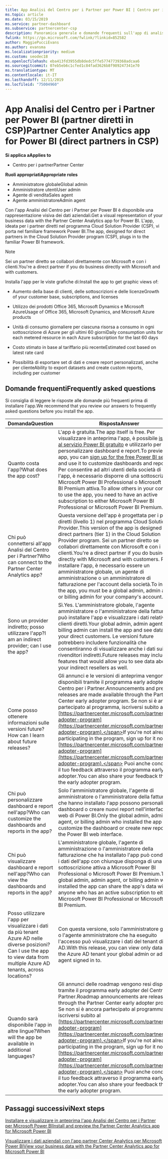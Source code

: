 ```yaml
---
title: App Analisi del Centro per i Partner per Power BI | Centro per i partner
ms.topic: article
ms.date: 03/15/2019
ms.service: partner-dashboard
ms.subservice: partnercenter-csp
description: Panoramica generale e domande frequenti sull'app di analisi del centro per i partner per Power BI.
fwlink: https://go.microsoft.com/fwlink/?linkid=852582
author: MaggiePucciEvans
ms.author: evansma
ms.localizationpriority: medium
ms.custom: seodec18
ms.openlocfilehash: eba413fd3955db8dedc5ffe57747739368adcaa6
ms.sourcegitcommit: 07eb5eb6c1cfed1c84fad3626b8f989247341e70
ms.translationtype: MT
ms.contentlocale: it-IT
ms.lasthandoff: 12/11/2019
ms.locfileid: "75004960"
---
```

# <a name="partner-center-analytics-app-for-power-bi-direct-partners-in-csp"></a><span data-ttu-id="3c3e9-103">App Analisi del Centro per i Partner per Power BI (partner diretti in CSP)</span><span class="sxs-lookup"><span data-stu-id="3c3e9-103">Partner Center Analytics app for Power BI (direct partners in CSP)</span></span>

<span data-ttu-id="3c3e9-104">**Si applica a**</span><span class="sxs-lookup"><span data-stu-id="3c3e9-104">**Applies to**</span></span>

- <span data-ttu-id="3c3e9-105">Centro per i partner</span><span class="sxs-lookup"><span data-stu-id="3c3e9-105">Partner Center</span></span>

<span data-ttu-id="3c3e9-106">**Ruoli appropriati**</span><span class="sxs-lookup"><span data-stu-id="3c3e9-106">**Appropriate roles**</span></span>
-   <span data-ttu-id="3c3e9-107">Amministratore globale</span><span class="sxs-lookup"><span data-stu-id="3c3e9-107">Global admin</span></span>
-   <span data-ttu-id="3c3e9-108">Amministratore utenti</span><span class="sxs-lookup"><span data-stu-id="3c3e9-108">User admin</span></span>
-   <span data-ttu-id="3c3e9-109">Agente di vendita</span><span class="sxs-lookup"><span data-stu-id="3c3e9-109">Sales agent</span></span>
-   <span data-ttu-id="3c3e9-110">Agente amministratore</span><span class="sxs-lookup"><span data-stu-id="3c3e9-110">Admin agent</span></span>

<span data-ttu-id="3c3e9-111">Con l'app Analisi del Centro per i Partner per Power BI è disponibile una rappresentazione visiva dei dati aziendali.</span><span class="sxs-lookup"><span data-stu-id="3c3e9-111">Get a visual representation of your business data with the Partner Center Analytics app for Power BI.</span></span> <span data-ttu-id="3c3e9-112">L'app, ideata per i partner diretti nel programma Cloud Solution Provider (CSP), vi porta nel familiare framework Power BI.</span><span class="sxs-lookup"><span data-stu-id="3c3e9-112">The app, designed for direct partners in the Cloud Solution Provider program (CSP), plugs in to the familiar Power BI framework.</span></span> 

> [!NOTE]  
> <span data-ttu-id="3c3e9-113">Sei un partner diretto se collabori direttamente con Microsoft e con i clienti.</span><span class="sxs-lookup"><span data-stu-id="3c3e9-113">You're a direct partner if you do business directly with Microsoft and with customers.</span></span> 

<span data-ttu-id="3c3e9-114">Installa l'app per le viste grafiche di:</span><span class="sxs-lookup"><span data-stu-id="3c3e9-114">Install the app to get graphic views of:</span></span> 

-   <span data-ttu-id="3c3e9-115">Aumento della base di clienti, delle sottoscrizioni e delle licenze</span><span class="sxs-lookup"><span data-stu-id="3c3e9-115">Growth of your customer base, subscriptions, and licenses</span></span>

-   <span data-ttu-id="3c3e9-116">Utilizzo dei prodotti Office 365, Microsoft Dynamics e Microsoft Azure</span><span class="sxs-lookup"><span data-stu-id="3c3e9-116">Usage of Office 365, Microsoft Dynamics, and Microsoft Azure products</span></span>

-   <span data-ttu-id="3c3e9-117">Unità di consumo giornaliere per ciascuna risorsa a consumo in ogni sottoscrizione di Azure per gli ultimi 60 giorni</span><span class="sxs-lookup"><span data-stu-id="3c3e9-117">Daily consumption units for each metered resource in each Azure subscription for the last 60 days</span></span>

-   <span data-ttu-id="3c3e9-118">Costo stimato in base al tariffario più recente</span><span class="sxs-lookup"><span data-stu-id="3c3e9-118">Estimated cost based on latest rate card</span></span>

-   <span data-ttu-id="3c3e9-119">Possibilità di esportare set di dati e creare report personalizzati, anche per cliente</span><span class="sxs-lookup"><span data-stu-id="3c3e9-119">Ability to export datasets and create custom reports, including per customer</span></span>

## <a name="frequently-asked-questions"></a><span data-ttu-id="3c3e9-120">Domande frequenti</span><span class="sxs-lookup"><span data-stu-id="3c3e9-120">Frequently asked questions</span></span>

<span data-ttu-id="3c3e9-121">Si consiglia di leggere le risposte alle domande più frequenti prima di installare l'app.</span><span class="sxs-lookup"><span data-stu-id="3c3e9-121">We recommend that you review our answers to frequently asked questions before you install the app.</span></span> 

| <span data-ttu-id="3c3e9-122">**Domanda**</span><span class="sxs-lookup"><span data-stu-id="3c3e9-122">**Question**</span></span> | <span data-ttu-id="3c3e9-123">**Risposta**</span><span class="sxs-lookup"><span data-stu-id="3c3e9-123">**Answer**</span></span> |
| --- | ---------- |
| <span data-ttu-id="3c3e9-124">Quanto costa l'app?</span><span class="sxs-lookup"><span data-stu-id="3c3e9-124">What does the app cost?</span></span> | <span data-ttu-id="3c3e9-125">L'app è gratuita.</span><span class="sxs-lookup"><span data-stu-id="3c3e9-125">The app itself is free.</span></span> <span data-ttu-id="3c3e9-126">Per visualizzare in anteprima l'app, è possibile [iscriversi al servizio Power BI gratuito](https://go.microsoft.com/fwlink/p/?linkid=845347) e utilizzarlo per personalizzare dashboard e report.</span><span class="sxs-lookup"><span data-stu-id="3c3e9-126">To preview the app, you can [sign up for the free Power BI service](https://go.microsoft.com/fwlink/p/?linkid=845347) and use it to customize dashboards and reports.</span></span> <span data-ttu-id="3c3e9-127">Per consentire ad altri utenti della società di usare l'app, è necessario disporre di una sottoscrizione di Microsoft Power BI Professional o Microsoft Power BI Premium attiva.</span><span class="sxs-lookup"><span data-stu-id="3c3e9-127">To allow others in your company to use the app, you need to have an active subscription to either Microsoft Power BI Professional or Microsoft Power BI Premium.</span></span> |
| <span data-ttu-id="3c3e9-128">Chi può connettersi all'app Analisi del Centro per i Partner?</span><span class="sxs-lookup"><span data-stu-id="3c3e9-128">Who can connect to the Partner Center Analytics app?</span></span> | <span data-ttu-id="3c3e9-129">Questa versione dell'app è progettata per i partner diretti (livello 1) nel programma Cloud Solution Provider.</span><span class="sxs-lookup"><span data-stu-id="3c3e9-129">This version of the app is designed for direct partners (tier 1) in the Cloud Solution Provider program.</span></span> <span data-ttu-id="3c3e9-130">Sei un partner diretto se collabori direttamente con Microsoft e con i clienti.</span><span class="sxs-lookup"><span data-stu-id="3c3e9-130">You're a direct partner if you do business directly with Microsoft and with customers.</span></span> <span data-ttu-id="3c3e9-131">Per installare l'app, è necessario essere un amministratore globale, un agente di amministrazione o un amministratore di fatturazione per l'account della società.</span><span class="sxs-lookup"><span data-stu-id="3c3e9-131">To install the app, you must be a global admin, admin agent, or billing admin for your company's account.</span></span> |
| <span data-ttu-id="3c3e9-132">Sono un provider indiretto; posso utilizzare l'app?</span><span class="sxs-lookup"><span data-stu-id="3c3e9-132">I am an indirect provider; can I use the app?</span></span> | <span data-ttu-id="3c3e9-133">Sì.</span><span class="sxs-lookup"><span data-stu-id="3c3e9-133">Yes.</span></span> <span data-ttu-id="3c3e9-134">L'amministratore globale, l'agente amministratore o l'amministratore della fatturazione può installare l'app e visualizzare i dati relativi ai clienti diretti.</span><span class="sxs-lookup"><span data-stu-id="3c3e9-134">Your global admin, admin agent, or billing admin can install the app and see data about your direct customers.</span></span> <span data-ttu-id="3c3e9-135">Le versioni future potrebbero includere funzionalità che consentiranno di visualizzare anche i dati sui rivenditori indiretti.</span><span class="sxs-lookup"><span data-stu-id="3c3e9-135">Future releases may include features that would allow you to see data about your indirect resellers as well.</span></span> |
| <span data-ttu-id="3c3e9-136">Come posso ottenere informazioni sulle versioni future?</span><span class="sxs-lookup"><span data-stu-id="3c3e9-136">How can I learn about future releases?</span></span> | <span data-ttu-id="3c3e9-137">Gli annunci e le versioni di anteprima vengono resi disponibili tramite il programma early adopter del Centro per i Partner.</span><span class="sxs-lookup"><span data-stu-id="3c3e9-137">Announcements and preview releases are made available through the Partner Center early adopter program.</span></span> <span data-ttu-id="3c3e9-138">Se non si è ancora partecipato al programma, iscriversi subito al [https://partnercenter.microsoft.com/partner/early-adopter-program](https://partnercenter.microsoft.com/partner/early-adopter-program).</span><span class="sxs-lookup"><span data-stu-id="3c3e9-138">If you're not already participating in the program, sign up for it now at [https://partnercenter.microsoft.com/partner/early-adopter-program](https://partnercenter.microsoft.com/partner/early-adopter-program).</span></span> <span data-ttu-id="3c3e9-139">Puoi anche condividere il tuo feedback attraverso il programma early adopter.</span><span class="sxs-lookup"><span data-stu-id="3c3e9-139">You can also share your feedback through the early adopter program.</span></span> |
| <span data-ttu-id="3c3e9-140">Chi può personalizzare dashboard e report nell'app?</span><span class="sxs-lookup"><span data-stu-id="3c3e9-140">Who can customize the dashboards and reports in the app?</span></span> | <span data-ttu-id="3c3e9-141">Solo l'amministratore globale, l'agente di amministratore o l'amministratore della fatturazione che hanno installato l'app possono personalizzare il dashboard o creare nuovi report nell'interfaccia web di Power BI.</span><span class="sxs-lookup"><span data-stu-id="3c3e9-141">Only the global admin, admin agent, or billing admin who installed the app can customize the dashboard or create new reports in the Power BI web interface.</span></span> |
| <span data-ttu-id="3c3e9-142">Chi può visualizzare dashboard e report nell'app?</span><span class="sxs-lookup"><span data-stu-id="3c3e9-142">Who can view the dashboards and reports in the app?</span></span> | <span data-ttu-id="3c3e9-143">L'amministratore globale, l'agente di amministrazione o l'amministratore della fatturazione che ha installato l'app può condividere i dati dell'app con chiunque disponga di una sottoscrizione attiva a Microsoft Power BI Professional o Microsoft Power BI Premium.</span><span class="sxs-lookup"><span data-stu-id="3c3e9-143">The global admin, admin agent, or billing admin who installed the app can share the app's data with anyone who has an active subscription to either Microsoft Power BI Professional or Microsoft Power BI Premium.</span></span> |
| <span data-ttu-id="3c3e9-144">Posso utilizzare l'app per visualizzare i dati da più tenant Azure AD nelle diverse posizioni?</span><span class="sxs-lookup"><span data-stu-id="3c3e9-144">Can I use the app to view data from multiple Azure AD tenants, across locations?</span></span> | <span data-ttu-id="3c3e9-145">Con questa versione, solo l'amministratore globale o l'agente amministratore che ha eseguito l'accesso può visualizzare i dati del tenant di Azure AD.</span><span class="sxs-lookup"><span data-stu-id="3c3e9-145">With this release, you can view only data from the Azure AD tenant your global admin or admin agent signed in to.</span></span> | 
| <span data-ttu-id="3c3e9-146">Quando sarà disponibile l'app in altre lingue?</span><span class="sxs-lookup"><span data-stu-id="3c3e9-146">When will the app be available in additional languages?</span></span> | <span data-ttu-id="3c3e9-147">Gli annunci delle roadmap vengono resi disponibili tramite il programma early adopter del Centro per i Partner.</span><span class="sxs-lookup"><span data-stu-id="3c3e9-147">Roadmap announcements are released through the Partner Center early adopter program.</span></span> <span data-ttu-id="3c3e9-148">Se non si è ancora partecipato al programma, iscriversi subito al [https://partnercenter.microsoft.com/partner/early-adopter-program](https://partnercenter.microsoft.com/partner/early-adopter-program).</span><span class="sxs-lookup"><span data-stu-id="3c3e9-148">If you're not already participating in the program, sign up for it now at [https://partnercenter.microsoft.com/partner/early-adopter-program](https://partnercenter.microsoft.com/partner/early-adopter-program).</span></span> <span data-ttu-id="3c3e9-149">Puoi anche condividere il tuo feedback attraverso il programma early adopter.</span><span class="sxs-lookup"><span data-stu-id="3c3e9-149">You can also share your feedback through the early adopter program.</span></span> | 



## <a name="next-steps"></a><span data-ttu-id="3c3e9-150">Passaggi successivi</span><span class="sxs-lookup"><span data-stu-id="3c3e9-150">Next steps</span></span>

[<span data-ttu-id="3c3e9-151">Installare e visualizzare in anteprima l'app Analisi del Centro per i Partner per Microsoft Power BI</span><span class="sxs-lookup"><span data-stu-id="3c3e9-151">Install and preview the Partner Center Analytics app for Microsoft Power BI</span></span>](power-bi-app-for-direct-partners-install.md)

[<span data-ttu-id="3c3e9-152">Visualizzare i dati aziendali con l'app partner Center Analytics per Microsoft Power BI</span><span class="sxs-lookup"><span data-stu-id="3c3e9-152">View your business data with the Partner Center Analytics app for Microsoft Power BI</span></span>](power-bi-app-for-direct-partners-use.md)
